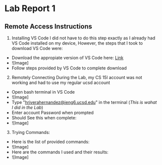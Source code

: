 # Lab Report 1
## Remote Access Instructions

1) Installing VS Code
I did not have to do this step exactly as I already had VS Code installed on my device, However, the steps that I took to download VS Code were:
- Download the appropiate version of VS Code here: [Link](https://code.visualstudio.com/download)
- ![Image]
- Follow steps provided by VS Code to complete download

2) Remotely Connecting
During the Lab, my CS 15l account was not working and had to use my regular ucsd account
- Open bash terminal in VS Code
- ![Image]
- Type "hriverahernandez@ieng6.ucsd.edu" in the terminal (*This is wahat I did in the Lab*)
- Enter account Password when prompted
- Should See this when complete: 
- ![Image]

3) Trying Commands:
- Here is the list of provided commands:
- ![Image]
- Here are the commands I used and their results:
- ![Image]
